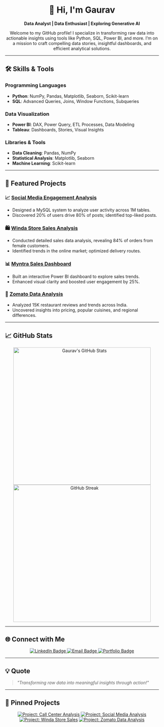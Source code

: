 <h1 align="center">👋 Hi, I'm Gaurav</h1>
<p align="center">
  <strong>Data Analyst | Data Enthusiast | Exploring Generative AI</strong>
</p>
<p align="center">
  Welcome to my GitHub profile! I specialize in transforming raw data into actionable insights using tools like Python, SQL, Power BI, and more. I’m on a mission to craft compelling data stories, insightful dashboards, and efficient analytical solutions.
</p>

---

## 🛠️ Skills & Tools

### Programming Languages
- **Python**: NumPy, Pandas, Matplotlib, Seaborn, Scikit-learn
- **SQL**: Advanced Queries, Joins, Window Functions, Subqueries

### Data Visualization
- **Power BI**: DAX, Power Query, ETL Processes, Data Modeling
- **Tableau**: Dashboards, Stories, Visual Insights

### Libraries & Tools
- **Data Cleaning**: Pandas, NumPy
- **Statistical Analysis**: Matplotlib, Seaborn
- **Machine Learning**: Scikit-learn

---

## 🌟 Featured Projects

### 📈 [Social Media Engagement Analysis](#)
- Designed a MySQL system to analyze user activity across 1M tables.
- Discovered 20% of users drive 80% of posts; identified top-liked posts.

### 🛍️ [Winda Store Sales Analysis](#)
- Conducted detailed sales data analysis, revealing 84% of orders from female customers.
- Identified trends in the online market; optimized delivery routes.

### 📊 [Myntra Sales Dashboard](#)
- Built an interactive Power BI dashboard to explore sales trends.
- Enhanced visual clarity and boosted user engagement by 25%.

### 🍴 [Zomato Data Analysis](#)
- Analyzed 15K restaurant reviews and trends across India.
- Uncovered insights into pricing, popular cuisines, and regional differences.

---

## 📈 GitHub Stats
<p align="center">
  <img src="https://github-readme-stats.vercel.app/api?username=Gaurav&show_icons=true&theme=radical" alt="Gaurav's GitHub Stats" width="450px" />
  <img src="https://github-readme-streak-stats.herokuapp.com/?user=Gaurav&theme=radical" alt="GitHub Streak" width="450px" />
</p>

---

## 🌐 Connect with Me

<p align="center">
  <a href="https://linkedin.com/in/your-profile" target="_blank">
    <img src="https://img.shields.io/badge/LinkedIn-0A66C2?style=for-the-badge&logo=linkedin&logoColor=white" alt="LinkedIn Badge">
  </a>
  <a href="mailto:youremail@example.com" target="_blank">
    <img src="https://img.shields.io/badge/Email-D14836?style=for-the-badge&logo=gmail&logoColor=white" alt="Email Badge">
  </a>
  <a href="https://your-portfolio.com" target="_blank">
    <img src="https://img.shields.io/badge/Portfolio-121212?style=for-the-badge&logo=vercel&logoColor=white" alt="Portfolio Badge">
  </a>
</p>

---

## 💡 Quote
> _"Transforming raw data into meaningful insights through action!"_

---

## 📂 Pinned Projects
<div align="center">

[![Project: Call Center Analysis](https://img.shields.io/static/v1?label=Project&message=Call%20Center%20Analysis&color=blue&style=for-the-badge)](https://github.com/your-username/call-center-analysis)
[![Project: Social Media Analysis](https://img.shields.io/static/v1?label=Project&message=Social%20Media%20Analysis&color=green&style=for-the-badge)](https://github.com/your-username/social-media-analysis)
[![Project: Winda Store Sales](https://img.shields.io/static/v1?label=Project&message=Winda%20Store%20Sales&color=orange&style=for-the-badge)](https://github.com/your-username/winda-store-sales)
[![Project: Zomato Data Analysis](https://img.shields.io/static/v1?label=Project&message=Zomato%20Data%20Analysis&color=red&style=for-the-badge)](https://github.com/your-username/zomato-data-analysis)

</div>
